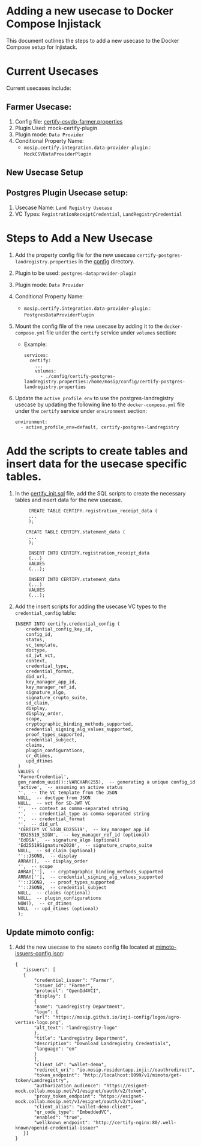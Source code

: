 # Adding a new usecase to Docker Compose Injistack
This document outlines the steps to add a new usecase to the Docker Compose setup for Injistack.

# Current Usecases
Current usecases include:

## Farmer Usecase:
1. Config file: [certify-csvdp-farmer.properties](../../docker-compose/docker-compose-injistack/certify-csvdp-farmer.properties)
2. Plugin Used: mock-certify-plugin
3. Plugin mode: `Data Provider`
4. Conditional Property Name: 
   - `mosip.certify.integration.data-provider-plugin` : `MockCSVDataProviderPlugin`

## New Usecase Setup
## Postgres Plugin Usecase setup:
1. Usecase Name: `Land Registry Usecase`
2. VC Types: `RegistrationReceiptCredential`, `LandRegistryCredential`

# Steps to Add a New Usecase
1. Add the property config file for the new usecase `certify-postgres-landregistry.properties` in the [config](../../docker-compose/docker-compose-injistack/config) directory.
2. Plugin to be used: `postgres-dataprovider-plugin`
3. Plugin mode: `Data Provider`
4. Conditional Property Name:
   - `mosip.certify.integration.data-provider-plugin` : `PostgresDataProviderPlugin`
5. Mount the config file of the new usecase by adding it to the `docker-compose.yml` file under the `certify` service under `volumes` section:
   - Example:
     ```
     services:
       certify:
         ...
         volumes:
           - ./config/certify-postgres-landregistry.properties:/home/mosip/config/certify-postgres-landregistry.properties
     ```
   
6. Update the `active_profile_env` to use the postgres-landregistry usecase by updating the following line to the `docker-compose.yml` file under the `certify` service under `environment` section:
   ```
   environment:
     - active_profile_env=default, certify-postgres-landregistry
   ```
     

# Add the scripts to create tables and insert data for the usecase specific tables.
1. In the [certify_init.sql](../../docker-compose/docker-compose-injistack/certify_init.sql) file, add the SQL scripts to create the necessary tables and insert data for the new usecase.
   ```
        CREATE TABLE CERTIFY.registration_receipt_data (
        ...
        );
   
       CREATE TABLE CERTIFY.statement_data (
        ...
        );
   
        INSERT INTO CERTIFY.registration_receipt_data 
        (...) 
        VALUES 
        (...);
   
        INSERT INTO CERTIFY.statement_data 
        (...) 
        VALUES 
        (...);
    ```
   
2. Add the insert scripts for adding the usecase VC types to the `credential_config` table: 
    ```
    INSERT INTO certify.credential_config (
        credential_config_key_id,
        config_id,
        status,
        vc_template,
        doctype,
        sd_jwt_vct,
        context,
        credential_type,
        credential_format,
        did_url,
        key_manager_app_id,
        key_manager_ref_id,
        signature_algo,
        signature_crupto_suite,
        sd_claim,
        display,
        display_order,
        scope,
        cryptographic_binding_methods_supported,
        credential_signing_alg_values_supported,
        proof_types_supported,
        credential_subject,
        claims,
        plugin_configurations,
        cr_dtimes,
        upd_dtimes
     )
     VALUES (
     'FarmerCredential',
     gen_random_uuid()::VARCHAR(255),  -- generating a unique config_id
     'active',  -- assuming an active status
     '',  -- the VC template from the JSON
     NULL,  -- doctype from JSON
     NULL,  -- vct for SD-JWT VC
     '',  -- context as comma-separated string
     '',  -- credential_type as comma-separated string
     '',  -- credential_format
     '',  -- did_url
     'CERTIFY_VC_SIGN_ED25519',  -- key_manager_app_id
     'ED25519_SIGN',  -- key_manager_ref_id (optional)
     'EdDSA',  -- signature_algo (optional)
     'Ed25519Signature2020',  -- signature_crupto_suite
     NULL,  -- sd_claim (optional)
     ''::JSONB,  -- display
     ARRAY[],  -- display_order
     '',  -- scope
     ARRAY[''],  -- cryptographic_binding_methods_supported
     ARRAY[''],  -- credential_signing_alg_values_supported
     ''::JSONB,  -- proof_types_supported
     ''::JSONB,  -- credential_subject
     NULL,  -- claims (optional)
     NULL,  -- plugin_configurations
     NOW(),  -- cr_dtimes
     NULL  -- upd_dtimes (optional)
     );
   ```
   
## Update mimoto config:
1. Add the new usecase to the `mimoto` config file located at [mimoto-issuers-config.json](../../docker-compose/docker-compose-injistack/config/mimoto-issuers-config.json):
     ```
     {
        "issuers": [
        {
            "credential_issuer": "Farmer",
            "issuer_id": "Farmer",
            "protocol": "OpenId4VCI",
            "display": [
            {
            "name": "Landregistry Department",
            "logo": {
            "url": "https://mosip.github.io/inji-config/logos/agro-vertias-logo.png",
            "alt_text": "landregistry-logo"
            },
            "title": "Landregistry Department",
            "description": "Download Landregistry Credentials",
            "language": "en"
            }
            ],
            "client_id": "wallet-demo",
            "redirect_uri": "io.mosip.residentapp.inji://oauthredirect",
            "token_endpoint": "http://localhost:8099/v1/mimoto/get-token/Landregistry",
            "authorization_audience": "https://esignet-mock.collab.mosip.net/v1/esignet/oauth/v2/token",
            "proxy_token_endpoint": "https://esignet-mock.collab.mosip.net/v1/esignet/oauth/v2/token",
            "client_alias": "wallet-demo-client",
            "qr_code_type": "EmbeddedVC",
            "enabled": "true",
            "wellknown_endpoint": "http://certify-nginx:80/.well-known/openid-credential-issuer"
        }]
    }
     ```
